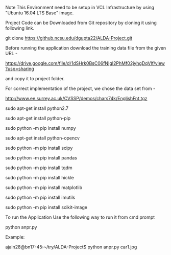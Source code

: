 Note This Environment need to be setup in VCL Infrastructure by using "Ubuntu 16.04 LTS Base" image. 

Project Code can be Downloaded from Git repository by cloning it using following link.


git clone https://github.ncsu.edu/dgupta22/ALDA-Project.git

Before running the application download the training data file from the given URL - 

https://drive.google.com/file/d/1dSHrk0BsC06fNIgI2PhMf02jyhgDqVlf/view?usp=sharing 

and copy it to project folder.

For correct implementation of the project, we chose the data set from - 

http://www.ee.surrey.ac.uk/CVSSP/demos/chars74k/EnglishFnt.tgz


sudo apt-get install python2.7

sudo apt-get install python-pip

sudo python -m pip install numpy

sudo apt-get install python-opencv

sudo python -m pip install scipy

sudo python -m pip install pandas

sudo python -m pip install tqdm

sudo python -m pip install hickle

sudo python -m pip install matplotlib

sudo python -m pip install imutils

sudo python -m pip install scikit-image


To run the Application Use the following way to run it from cmd prompt

python anpr.py <car image to predict the number plate>

Example: 

ajain28@bn17-45:~/try/ALDA-Project$ python anpr.py car1.jpg
